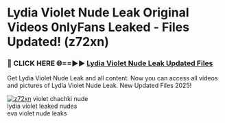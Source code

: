 # Lydia Violet Nude Leak Original Videos 0nlyFans Leaked - Files Updated! (z72xn)

<h3>🔴 CLICK HERE 🌐==►► <a href="https://tinyurl.com/yrmya6cz" rel="nofollow">Lydia Violet Nude Leak Updated Files</a></h3>

Get Lydia Violet Nude Leak and all content. Now you can access all videos and pictures of Lydia Violet Nude Leak. New Updated Files 2025!

[![z72xn](https://i.imgur.com/FMdXYCs.gif)](https://tinyurl.com/yrmya6cz)
violet chachki nude<br>
lydia violet leaked nudes<br>
eva violet nude leaks